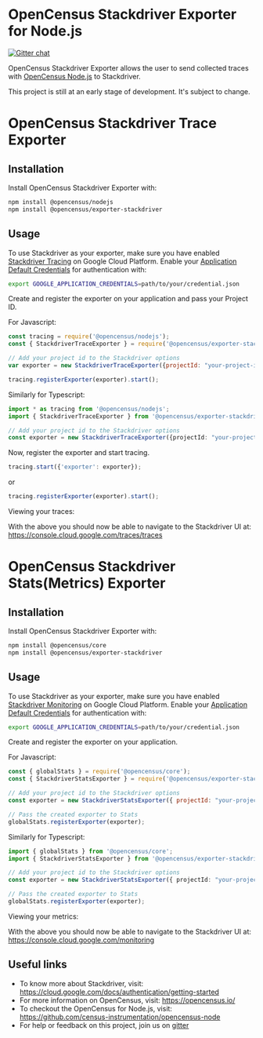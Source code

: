 # OpenCensus Stackdriver Exporter for Node.js
[![Gitter chat][gitter-image]][gitter-url]

OpenCensus Stackdriver Exporter allows the user to send collected traces with [OpenCensus Node.js](https://github.com/census-instrumentation/opencensus-node) to Stackdriver.

This project is still at an early stage of development. It's subject to change.

# OpenCensus Stackdriver Trace Exporter
## Installation

Install OpenCensus Stackdriver Exporter with:
```bash
npm install @opencensus/nodejs
npm install @opencensus/exporter-stackdriver
```

## Usage

To use Stackdriver as your exporter, make sure you have enabled [Stackdriver Tracing](https://cloud.google.com/trace/docs/quickstart) on Google Cloud Platform. Enable your [Application Default Credentials](https://cloud.google.com/docs/authentication/getting-started) for authentication with:

```bash
export GOOGLE_APPLICATION_CREDENTIALS=path/to/your/credential.json
```

Create and register the exporter on your application and pass your Project ID.

For Javascript:
```javascript
const tracing = require('@opencensus/nodejs');
const { StackdriverTraceExporter } = require('@opencensus/exporter-stackdriver');

// Add your project id to the Stackdriver options
var exporter = new StackdriverTraceExporter({projectId: "your-project-id"});

tracing.registerExporter(exporter).start();
```

Similarly for Typescript:

```typescript
import * as tracing from '@opencensus/nodejs';
import { StackdriverTraceExporter } from '@opencensus/exporter-stackdriver';

// Add your project id to the Stackdriver options
const exporter = new StackdriverTraceExporter({projectId: "your-project-id"});
```

Now, register the exporter and start tracing.

```javascript
tracing.start({'exporter': exporter});
```

or

```javascript
tracing.registerExporter(exporter).start();
```

Viewing your traces:

With the above you should now be able to navigate to the Stackdriver UI at: <https://console.cloud.google.com/traces/traces>

# OpenCensus Stackdriver Stats(Metrics) Exporter
## Installation

Install OpenCensus Stackdriver Exporter with:
```bash
npm install @opencensus/core
npm install @opencensus/exporter-stackdriver
```

## Usage

To use Stackdriver as your exporter, make sure you have enabled [Stackdriver Monitoring](https://cloud.google.com/monitoring/docs/quickstart) on Google Cloud Platform. Enable your [Application Default Credentials](https://cloud.google.com/docs/authentication/getting-started) for authentication with:

```bash
export GOOGLE_APPLICATION_CREDENTIALS=path/to/your/credential.json
```

Create and register the exporter on your application.

For Javascript:
```javascript
const { globalStats } = require('@opencensus/core');
const { StackdriverStatsExporter } = require('@opencensus/exporter-stackdriver');

// Add your project id to the Stackdriver options
const exporter = new StackdriverStatsExporter({ projectId: "your-project-id" });

// Pass the created exporter to Stats
globalStats.registerExporter(exporter);
```

Similarly for Typescript:
```typescript
import { globalStats } from '@opencensus/core';
import { StackdriverStatsExporter } from '@opencensus/exporter-stackdriver';

// Add your project id to the Stackdriver options
const exporter = new StackdriverStatsExporter({ projectId: "your-project-id" });

// Pass the created exporter to Stats
globalStats.registerExporter(exporter);
```

Viewing your metrics:

With the above you should now be able to navigate to the Stackdriver UI at: <https://console.cloud.google.com/monitoring>


## Useful links
- To know more about Stackdriver, visit: <https://cloud.google.com/docs/authentication/getting-started>
- For more information on OpenCensus, visit: <https://opencensus.io/>
- To checkout the OpenCensus for Node.js, visit: <https://github.com/census-instrumentation/opencensus-node>
- For help or feedback on this project, join us on [gitter](https://gitter.im/census-instrumentation/Lobby)

[gitter-image]: https://badges.gitter.im/census-instrumentation/lobby.svg
[gitter-url]: https://gitter.im/census-instrumentation/lobby?utm_source=badge&utm_medium=badge&utm_campaign=pr-badge&utm_content=badge
